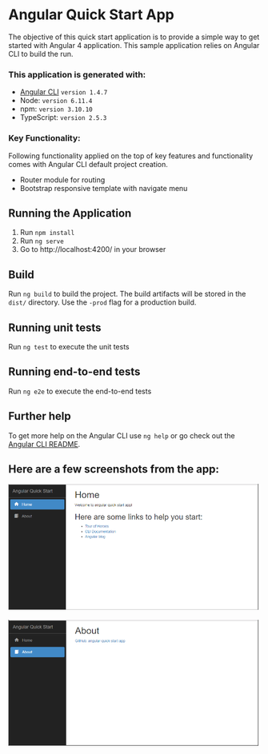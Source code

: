 # Angular Quick Start App
The objective of this quick start application is to provide a simple way to get started with Angular 4 application. This sample application relies on Angular CLI to build the run.

### This application is generated with:
* [Angular CLI](https://github.com/angular/angular-cli) `version 1.4.7`
* Node: `version 6.11.4`
* npm: `version 3.10.10`
* TypeScript: `version 2.5.3`

### Key Functionality:
Following functionality applied on the top of key features and functionality comes with Angular CLI default project creation.
* Router module for routing
* Bootstrap responsive template with navigate menu

## Running the Application
1. Run `npm install`
1. Run `ng serve`
1. Go to http://localhost:4200/ in your browser 

## Build
Run `ng build` to build the project. The build artifacts will be stored in the `dist/` directory. Use the `-prod` flag for a production build.

## Running unit tests
Run `ng test` to execute the unit tests

## Running end-to-end tests
Run `ng e2e` to execute the end-to-end tests

## Further help
To get more help on the Angular CLI use `ng help` or go check out the [Angular CLI README](https://github.com/angular/angular-cli/blob/master/README.md).

## Here are a few screenshots from the app:
<img width="500" src="src//assets/images/screenshots/home.png" border="0" />
<br /><br />
<img width="500" src="src/assets/images/screenshots/about.png" border="0" />